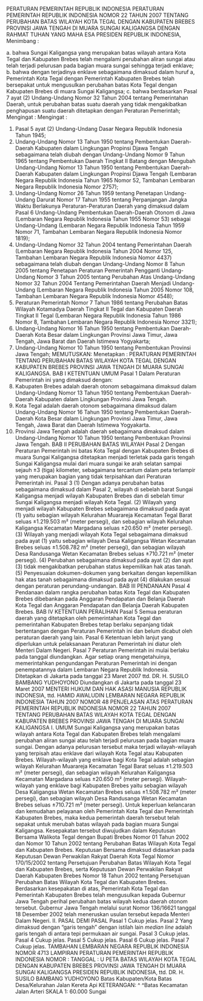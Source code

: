  PERATURAN PEMERINTAH REPUBLIK INDONESIA PERATURAN PEMERINTAH REPUBLIK INDONESIA NOMOR 22 TAHUN 2007 TENTANG PERUBAHAN BATAS WlLAYAH KOTA TEGAL DENGAN KABUPATEN BREBES PROVINSI JAWA TENGAH DI MUARA SUNGAI KALIGANGSA
DENGAN RAHMAT TUHAN YANG MAHA ESA PRESIDEN REPUBLIK INDONESIA,
Menimbang :

a. bahwa Sungai Kaligangsa yang merupakan batas wilayah antara Kota Tegal dan Kabupaten Brebes telah mengalami perubahan aliran sungai atau telah terjadi pelurusan pada bagian muara sungai sehingga terjadi enklave;
b. bahwa dengan terjadinya enklave sebagaimana dimaksud dalam huruf a, Pemerintah Kota Tegal dengan Pemerintah Kabupaten Brebes telah bersepakat untuk mengusulkan perubahan batas Kota Tegal dengan Kabupaten Brebes di muara Sungai Kaligangsa;
c. bahwa berdasarkan Pasal 7 ayat (2) Undang-Undang Nomor 32 Tahun 2004 tentang Pemerintahan Daerah, untuk perubahan batas suatu daerah yang tidak mengakibatkan penghapusan suatu daerah ditetapkan dengan Peraturan Pemerintah;
Mengingat :
Mengingat :

1. Pasal 5 ayat (2) Undang-Undang Dasar Negara Republik Indonesia Tahun 1945;
2. Undang-Undang Nomor 13 Tahun 1950 tentang Pembentukan Daerah-Daerah Kabupaten dalam Lingkungan Propinsi Djawa Tengah sebagaimana telah diubah dengan Undang-Undang Nomor 9 Tahun 1965 tentang Pembentukan Daerah Tingkat II Batang dengan Mengubah Undang-Undang Nomor 13 Tahun 1950 tentang Pembentukan Daerah-Daerah Kabupaten dalam Lingkungan Propinsi Djawa Tengah (Lembaran Negara Republik Indonesia Tahun 1965 Nomor 52, Tambahan Lembaran Negara Republik Indonesia Nomor 2757);
3. Undang-Undang Nomor 26 Tahun 1959 tentang Penetapan Undang-Undang Darurat Nomor 17 Tahun 1955 tentang Perpanjangan Jangka Waktu Berlakunya Peraturan-Peraturan Daerah yang dimaksud dalam Pasal 6 Undang-Undang Pembentukan Daerah-Daerah Otonom di Jawa (Lembaran Negara Republik Indonesia Tahun 1955 Nomor 53) sebagai Undang-Undang (Lembaran Negara Republik Indonesia Tahun 1959 Nomor 71, Tambahan Lembaran Negara Republik Indonesia Nomor 1819);
4. Undang-Undang Nomor 32 Tahun 2004 tentang Pemerintahan Daerah (Lembaran Negara Republik Indonesia Tahun 2004 Nomor 125, Tambahan Lembaran Negara Republik Indonesia Nomor 4437) sebagaimana telah diubah dengan Undang-Undang Nomor 8 Tahun 2005 tentang Penetapan Peraturan Pemerintah Pengganti Undang-Undang Nomor 3 Tahun 2005 tentang Perubahan Atas Undang-Undang Nomor 32 Tahun 2004 Tentang Pemerintahan Daerah Menjadi Undang-Undang (Lembaran Negara Republik Indonesia Tahun 2005 Nomor 108, Tambahan Lembaran Negara Republik Indonesia Nomor 4548);
5. Peraturan Pemerintah Nomor 7 Tahun 1986 tentang Perubahan Batas Wilayah Kotamadya Daerah Tingkat II Tegal dan Kabupaten Daerah Tingkat II Tegal (Lembaran Negara Republik Indonesia Tahun 1986 Nomor 8, Tambahan Lembaran Negara Republik Indonesia Nomor 3321);
6. Undang-Undang Nomor 16 Tahun 1950 tentang Pembentukan Daerah-Daerah Kota Besar dalam Lingkungan Provinsi Jawa Timur, Jawa Tengah, Jawa Barat dan Daerah Istimewa Yogyakarta;
7. Undang-Undang Nomor 10 Tahun 1950 tentang Pembentukan Provinsi Jawa Tengah;
MEMUTUSKAN:
 Menetapkan : PERATURAN PEMERINTAH TENTANG PERUBAHAN BATAS WILAYAH KOTA TEGAL DENGAN KABUPATEN BREBES PROVINSI JAWA TENGAH DI MUARA SUNGAI KALIGANGSA.
BAB I KETENTUAN UMUM
Pasal 1
Dalam Peraturan Pemerintah ini yang dimaksud dengan:
1. Kabupaten Brebes adalah daerah otonom sebagaimana dimaksud dalam Undang-Undang Nomor 13 Tahun 1950 tentang Pembentukan Daerah-Daerah Kabupaten dalam Lingkungan Provinsi Jawa Tengah.
2. Kota Tegal adalah daerah otonom sebagaimana dimaksud dalam Undang-Undang Nomor 16 Tahun 1950 tentang Pembentukan Daerah-Daerah Kota Besar dalam Lingkungan Provinsi Jawa Timur, Jawa Tengah, Jawa Barat dan Daerah Istimewa Yogyakarta.
3. Provinsi Jawa Tengah adalah daerah sebagaimana dimaksud dalam Undang-Undang Nomor 10 Tahun 1950 tentang Pembentukan Provinsi Jawa Tengah.
BAB II PERUBAHAN BATAS WILAYAH
Pasal 2
Dengan Peraturan Pemerintah ini batas Kota Tegal dengan Kabupaten Brebes di muara Sungai Kaligangsa ditetapkan menjadi terletak pada garis tengah Sungai Kaligangsa mulai dari muara sungai ke arah selatan sampai sejauh ±3 (tiga) kilometer, sebagaimana tercantum dalam peta terlampir yang merupakan bagian yang tidak terpisahkan dari Peraturan Pemerintah ini.
Pasal 3
(1) Dengan adanya perubahan batas sebagaimana dimaksud dalam Pasal 2, wilayah di sebelah barat Sungai Kaligangsa menjadi wilayah Kabupaten Brebes dan di sebelah timur Sungai Kaligangsa menjadi wilayah Kota Tegal.
(2) Wilayah yang menjadi wilayah Kabupaten Brebes sebagaimana dimaksud pada ayat (1) yaitu sebagian wilayah Kelurahan Muarareja Kecamatan Tegal Barat seluas ±1.219.503 m² (meter persegi), dan sebagian wilayah Kelurahan Kaligangsa Kecamatan Margadana seluas ±20.650 m² (meter persegi).
(3) Wilayah yang menjadi wilayah Kota Tegal sebagaimana dimaksud pada ayat (1) yaitu sebagian wilayah Desa Kaligangsa Wetan Kecamatan Brebes seluas ±1.508.782 m² (meter persegi), dan sebagian wilayah Desa Randusanga Wetan Kecamatan Brebes seluas ±710.721 m² (meter persegi).
(4) Perubahan sebagaimana dimaksud pada ayat (2) dan ayat (3) tidak mengakibatkan perubahan status kepemilikan hak atas tanah.
(5) Penyesuaian dokumen-dokumen yang berkaitan dengan kepemilikan hak atas tanah sebagaimana dimaksud pada ayat (4) dilakukan sesuai dengan peraturan perundang-undangan.
BAB III PENDANAAN
Pasal 4
Pendanaan dalam rangka perubahan batas Kota Tegal dan Kabupaten Brebes dibebankan pada Anggaran Pendapatan dan Belanja Daerah Kota Tegal dan Anggaran Pendapatan dan Belanja Daerah Kabupaten Brebes.
BAB IV KETENTUAN PERALIHAN
Pasal 5
Semua peraturan daerah yang ditetapkan oleh pemerintahan Kota Tegal dan pemerintahan Kabupaten Brebes tetap berlaku sepanjang tidak bertentangan dengan Peraturan Pemerintah ini dan belum dicabut oleh peraturan daerah yang lain.
Pasal 6
Ketentuan lebih lanjut yang diperlukan untuk pelaksanaan Peraturan Pemerintah ini diatur oleh Menteri Dalam Negeri.
Pasal 7
Peraturan Pemerintah ini mulai berlaku pada tanggal diundangkan.
Agar setiap orang mengetahuinya, memerintahkan pengundangan Peraturan Pemerintah ini dengan penempatannya dalam Lembaran Negara Republik Indonesia. Ditetapkan di Jakarta pada tanggal 23 Maret 2007 ttd. DR. H. SUSILO BAMBANG YUDHOYONO Diundangkan di Jakarta pada tanggal 23 Maret 2007 MENTERI HUKUM DAN HAK ASASI MANUSIA REPUBLIK INDONESIA, ttd. HAMID AWALUDIN LEMBARAN NEGARA REPUBLIK INDONESIA TAHUN 2007 NOMOR 48 PENJELASAN ATAS PERATURAN PEMERINTAH REPUBLIK INDONESIA NOMOR 22 TAHUN 2007 TENTANG PERUBAHAN BATAS WlLAYAH KOTA TEGAL DENGAN KABUPATEN BREBES PROVINSI JAWA TENGAH DI MUARA SUNGAI KALIGANGSA I. UMUM Sungai Kaligangsa yang merupakan batas wilayah antara Kota Tegal dan Kabupaten Brebes telah mengalami perubahan aliran sungai atau telah terjadi pelurusan pada bagian muara sungai. Dengan adanya pelurusan tersebut maka terjadi wilayah-wilayah yang terpisah atau enklave dari wilayah Kota Tegal atau Kabupaten Brebes. Wilayah-wilayah yang enklave bagi Kota Tegal adalah sebagian wilayah Kelurahan Muarareja Kecamatan Tegal Barat seluas ±1.219.503 m² (meter persegi), dan sebagian wilayah Kelurahan Kaligangsa Kecamatan Margadana seluas ±20.650 m² (meter persegi). Wilayah-wilayah yang enklave bagi Kabupaten Brebes yaitu sebagian wilayah Desa Kaligangsa Wetan Kecamatan Brebes seluas ±1.508.782 m² (meter persegi), dan sebagian wilayah Desa Randusanga Wetan Kecamatan Brebes seluas ±710.721 m² (meter persegi). Untuk keperluan kelancaran dan kemudahan pelayanan oleh Pemerintah Kota Tegal dan Pemerintah Kabupaten Brebes, maka kedua pemerintah daerah tersebut telah sepakat untuk merubah batas wilayah pada bagian muara Sungai Kaligangsa. Kesepakatan tersebut diwujudkan dalam Keputusan Bersama Walikota Tegal dengan Bupati Brebes Nomor 01 Tahun 2002 dan Nomor 10 Tahun 2002 tentang Perubahan Batas Wilayah Kota Tegal dan Kabupaten Brebes. Keputusan Bersama dimaksud didasarkan pada Keputusan Dewan Perwakilan Rakyat Daerah Kota Tegal Nomor 170/15/2002 tentang Persetujuan Perubahan Batas Wilayah Kota Tegal dan Kabupaten Brebes, serta Keputusan Dewan Perwakilan Rakyat Daerah Kabupaten Brebes Nomor 18 Tahun 2002 tentang Persetujuan Perubahan Batas Wilayah Kota Tegal dan Kabupaten Brebes. Berdasarkan kesepakatan di atas, Pemerintah Kota Tegal dan Pemerintah Kabupaten Brebes telah mengusulkan kepada Gubernur Jawa Tengah perihal perubahan batas wilayah kedua daerah otonom tersebut. Gubernur Jawa Tengah melalui surat Nomor 136/16621 tanggal 18 Desember 2002 telah meneruskan usulan tersebut kepada Menteri Dalam Negeri. II. PASAL DEMI PASAL
Pasal 1
Cukup jelas.
Pasal 2
Yang dimaksud dengan “garis tengah” dengan istilah lain _median line_ adalah garis tengah di antara tepi permukaan air sungai.
Pasal 3
Cukup jelas.
Pasal 4
Cukup jelas.
Pasal 5
Cukup jelas.
Pasal 6
Cukup jelas.
Pasal 7
Cukup jelas. TAMBAHAN LEMBARAN NEGARA REPUBLIK INDONESIA NOMOR 4713 LAMPIRAN PERATURAN PEMERINTAH REPUBLIK INDONESIA NOMOR : TANGGAL : U PETA BATAS WILAYAH KOTA TEGAL DENGAN KABUPATEN BREBES PROVINSI JAWA TENGAH DI MUARA SUNGAI KALIGANGSA PRESIDEN REPUBLIK INDONESIA, ttd. DR. H. SUSILO BAMBANG YUDHOYONO Batas Kabupaten/Kota Batas Desa/Kelurahan Jalan Kereta Api KETERANGAN: ^ ^Batas Kecamatan Jalan Arteri SKALA 1:
60.000 Sungai